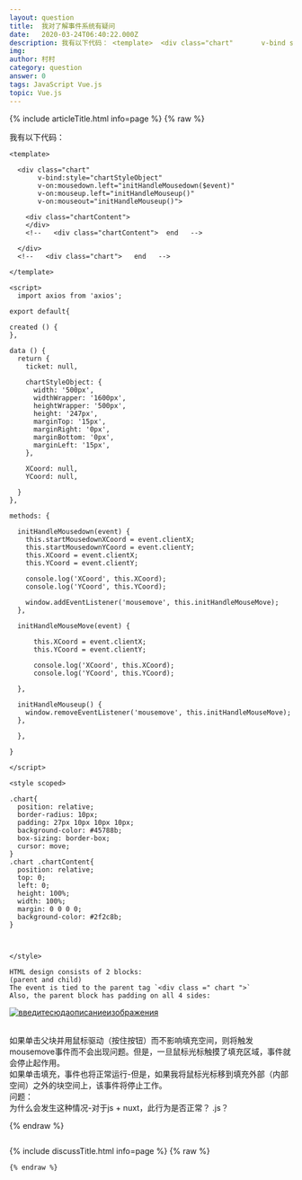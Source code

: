 ```yaml
---
layout: question
title:  我对了解事件系统有疑问
date:   2020-03-24T06:40:22.000Z
description: 我有以下代码： <template>  <div class="chart"       v-bind style="chartStyleO...
img: 
author: 村村
category: question
answer: 0
tags: JavaScript Vue.js
topic: Vue.js
---
```

<div class="article-root">
  <div class="article">
    {% include articleTitle.html info=page %}
    {% raw %}
    <div class="article-content"><p><font style="vertical-align: inherit;"><font style="vertical-align: inherit;">我有以下代码： </font></font><br></p>

<p></p><div class="snippet" data-lang="js" data-hide="false" data-console="true" data-babel="false">
<div class="snippet-code">
<pre class="snippet-code-js lang-js prettyprint-override"><code>&lt;template&gt;<font></font>
<font></font>
  &lt;div class="chart"<font></font>
       v-bind:style="chartStyleObject"<font></font>
       v-on:mousedown.left="initHandleMousedown($event)"<font></font>
       v-on:mouseup.left="initHandleMouseup()"<font></font>
       v-on:mouseout="initHandleMouseup()"&gt;<font></font>
<font></font>
    &lt;div class="chartContent"&gt;<font></font>
    &lt;/div&gt;<font></font>
    &lt;!--   &lt;div class="chartContent"&gt;  end   --&gt;<font></font>
<font></font>
  &lt;/div&gt;<font></font>
  &lt;!--   &lt;div class="chart"&gt;   end   --&gt;<font></font>
<font></font>
&lt;/template&gt;<font></font>
<font></font>
&lt;script&gt;<font></font>
  import axios from 'axios';<font></font>
<font></font>
export default{<font></font>
<font></font>
created () {<font></font>
},<font></font>
<font></font>
data () {<font></font>
  return {<font></font>
    ticket: null,<font></font>
<font></font>
    chartStyleObject: {<font></font>
      width: '500px',<font></font>
      widthWrapper: '1600px',<font></font>
      heightWrapper: '500px',<font></font>
      height: '247px',<font></font>
      marginTop: '15px',<font></font>
      marginRight: '0px',<font></font>
      marginBottom: '0px',<font></font>
      marginLeft: '15px',<font></font>
    },<font></font>
<font></font>
    XCoord: null,<font></font>
    YCoord: null,<font></font>
<font></font>
  }<font></font>
},<font></font>
<font></font>
methods: {<font></font>
<font></font>
  initHandleMousedown(event) {<font></font>
    this.startMousedownXCoord = event.clientX;<font></font>
    this.startMousedownYCoord = event.clientY;<font></font>
    this.XCoord = event.clientX;<font></font>
    this.YCoord = event.clientY;<font></font>
<font></font>
    console.log('XCoord', this.XCoord);<font></font>
    console.log('YCoord', this.YCoord);<font></font>
<font></font>
    window.addEventListener('mousemove', this.initHandleMouseMove);<font></font>
  },<font></font>
<font></font>
  initHandleMouseMove(event) {<font></font>
<font></font>
      this.XCoord = event.clientX;<font></font>
      this.YCoord = event.clientY;<font></font>
<font></font>
      console.log('XCoord', this.XCoord);<font></font>
      console.log('YCoord', this.YCoord);<font></font>
<font></font>
  },<font></font>
<font></font>
  initHandleMouseup() {<font></font>
    window.removeEventListener('mousemove', this.initHandleMouseMove);<font></font>
  },<font></font>
<font></font>
  },<font></font>
<font></font>
}<font></font>
<font></font>
&lt;/script&gt;<font></font>
<font></font>
&lt;style scoped&gt;<font></font>
<font></font>
.chart{<font></font>
  position: relative;<font></font>
  border-radius: 10px;<font></font>
  padding: 27px 10px 10px 10px;<font></font>
  background-color: #45788b;<font></font>
  box-sizing: border-box;<font></font>
  cursor: move;<font></font>
}<font></font>
.chart .chartContent{<font></font>
  position: relative;<font></font>
  top: 0;<font></font>
  left: 0;<font></font>
  height: 100%;<font></font>
  width: 100%;<font></font>
  margin: 0 0 0 0;<font></font>
  background-color: #2f2c8b;<font></font>
}<font></font>
<font></font>
<font></font>
<font></font>
&lt;/style&gt;</code></pre>
</div>
</div>
<p></p>

<pre><code>HTML design consists of 2 blocks:<font></font>
(parent and child)<font></font>
The event is tied to the parent tag `&lt;div class =" chart "&gt;`<font></font>
Also, the parent block has padding on all 4 sides:<font></font>
</code></pre>

<p><a href="https://www.samyoc.com//uploads/users/24045/images/thumbnails/1585031895291.jpg" data-src="https://www.samyoc.com//uploads/users/24045/images/1585031895291.jpg" rel="nofollow noreferrer"><img src="https://i.stack.imgur.com/30bEe.jpg" alt="введитесюдаописаниеизображения"></a><br><br></p>

<p><font style="vertical-align: inherit;"><font style="vertical-align: inherit;">如果单击父块并用鼠标驱动（按住按钮）而不影响填充空间，则将触发mousemove事件而不会出现问题。</font><font style="vertical-align: inherit;">但是，一旦鼠标光标触摸了填充区域，事件就会停止起作用。</font></font><br><font style="vertical-align: inherit;"><font style="vertical-align: inherit;">
如果单击填充，事件也将正常运行-但是，如果我将鼠标光标移到填充外部（内部空间）之外的块空间上，该事件将停止工作。</font></font><br><font style="vertical-align: inherit;"><font style="vertical-align: inherit;">
问题：</font></font><br><font style="vertical-align: inherit;"><font style="vertical-align: inherit;">
为什么会发生这种情况-对于js + nuxt，此行为是否正常？ .js？</font></font></p></div>
    {% endraw %}
  </div>
  <p style="height: 0;width:0;overflow: hidden;"> 第3397篇《我对了解事件系统有疑问》来自Winter(https://github.com/aiyld/aiyld.github.io)的站点</p>
  <div class="discuss-wrapper">
    {% include discussTitle.html info=page %}
    {% raw %}
    
    {% endraw %}
  </div>
<div>
